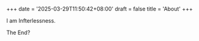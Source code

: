 +++
date = '2025-03-29T11:50:42+08:00'
draft = false
title = 'About'
+++

I am Infterlessness.

The End?